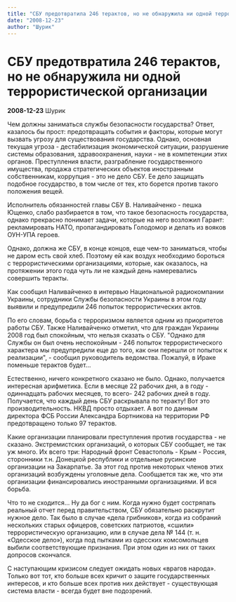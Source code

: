 ```yaml
---
title: "СБУ предотвратила 246 терактов, но не обнаружила ни одной террористической организации"
date: "2008-12-23"
author: "Шурик"
---
```


# СБУ предотвратила 246 терактов, но не обнаружила ни одной террористической организации

**2008-12-23** Шурик

Чем должны заниматься службы безопасности государства? Ответ, казалось бы прост: предотвращать события и факторы, которые могут вызвать угрозу для существования государства. Однако, основная текущая угроза - дестабилизация экономической ситуации, разрушение системы образования, здравоохранения, науки - не в компетенции этих органов. Преступления власти, разграбление государственного имущества, продажа стратегических объектов иностранным собственникам, коррупция - это не дело СБУ. Ее дело защищать подобное государство, в том числе от тех, кто борется против такого положения вещей.

Исполнитель обязанностей главы СБУ В. Наливайченко - пешка Ющенко, слабо разбирается в том, что такое безопасность государства, однако прекрасно понимает задачи, которые на него возложил Гарант: рекламировать НАТО, пропагандировать Голодомор и делать из вояков ОУН-УПА героев.

Однако, должна же СБУ, в конце концов, еще чем-то заниматься, чтобы не даром есть свой хлеб. Поэтому ей как воздух необходимо бороться с террористическими организациями, которые, как оказалось, на протяжении этого года чуть ли не каждый день намеревались совершить теракты.

Как сообщил Наливайченко в интервью Национальной радиокомпании Украины, сотрудники Службы безопасности Украины в этом году выявили и предупредили 246 попыток террористических актов.

По его словам, борьба с терроризмом является одним из приоритетов работы СБУ. Также Наливайченко отметил, что для граждан Украины 2008 год был спокойным, что нельзя сказать о СБУ. "Однако для Службы он был очень неспокойным - 246 попыток террористического характера мы предупредили еще до того, как они перешли от попыток к реализации", - сообщил руководитель ведомства. Пожалуй, в Ираке поменьше терактов будет...

Естественно, ничего конкретного сказано не было. Однако, получается интересная арифметика. Если в месяце 22 рабочих дня, а в году - одиннадцать рабочих месяцев, то всего- 242 рабочих дней в году. Получается, что каждый день СБУ раскрывала по теракту! Вот это производительность. НКВД просто отдыхает. А вот по данным директора ФСБ России Александра Бортникова на территории РФ предотвращено только 97 терактов.

Какие организации планировали преступления против государства - не сказано. Экстремистских организаций, о которых СБУ сообщает, не так уж много. Их всего три: Народный фронт Севастополь - Крым - Россия, сторонники т.н. Донецкой республики и отдельные русинские организации на Закарпатье. За этот год против некоторых членов этих организаций возбуждены уголовные дела. Сообщается так же, что эти организации финансировались иностранными организациями. И вся борьба.

Что то не сходится... Ну да бог с ним. Когда нужно будет состряпать реальный отчет перед правительством, СБУ обязательно раскрутит нужное дело. Так было в случае «дела грибников», когда из собраний нескольких старых офицеров, советских патриотов, «сшили» террористическую организацию, или в случае дела № 144 (т. н. «Одесское дело»), когда под пытками из одесских комсомольцев выбили соответствующие признания. При этом один из них от таких допросов скончался.

С наступающим кризисом следует ожидать новых «врагов народа». Только вот тот, кто больше всех кричит о защите государственных интересов, и кто больше всех против них действует - существующая система власти - всегда будет вне подозрений.